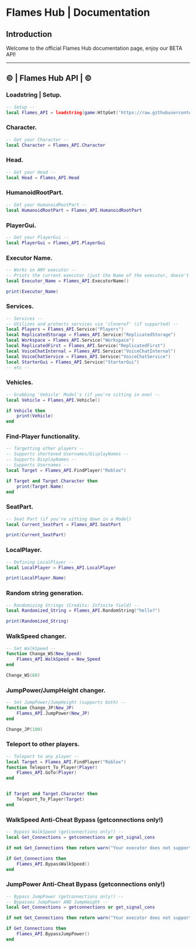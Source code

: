 # Flames Hub | Documentation

## Introduction

Welcome to the official Flames Hub documentation page, enjoy our BETA API!

---

## © | Flames Hub API | ©

### Loadstring | Setup.
```lua
-- Setup --
local Flames_API = loadstring(game:HttpGet('https://raw.githubusercontent.com/EnterpriseExperience/MicUpSource/refs/heads/main/Flame_Hubs_API.lua'))()
```

### Character.
```lua
-- Get your Character --
local Character = Flames_API.Character
```

### Head.
```lua
-- Get your Head --
local Head = Flames_API.Head
```

### HumanoidRootPart.
```lua
-- Get your HumanoidRootPart --
local HumanoidRootPart = Flames_API.HumanoidRootPart
```

### PlayerGui.
```lua
-- Get your PlayerGui --
local PlayerGui = Flames_API.PlayerGui
```

### Executor Name.
```lua
-- Works on ANY executor --
-- Prints the current executor (just the Name of the executor, doesn't include the version) --
local Executor_Name = Flames_API.ExecutorName()

print(Executor_Name)
```

### Services.
```lua
-- Services --
-- Utilizes and protects services via 'cloneref' (if supported) --
local Players = Flames_API.Service("Players")
local ReplicatedStorage = Flames_API.Service("ReplicatedStorage")
local Workspace = Flames_API.Service("Workspace")
local ReplicatedFirst = Flames_API.Service("ReplicatedFirst")
local VoiceChatInternal = Flames_API.Service("VoiceChatInternal")
local VoiceChatService = Flames_API.Service("VoiceChatService")
local StarterGui = Flames_API.Service("StarterGui")
-- etc --
```

### Vehicles.
```lua
-- Grabbing 'Vehicle' Model's (if you're sitting in one) --
local Vehicle = Flames_API.Vehicle()

if Vehicle then
    print(Vehicle)
end
```

### Find-Player functionality.
```lua
-- Targetting other players --
-- Supports shortened Usernames/DisplayNames --
-- Supports DisplayNames --
-- Supports Usernames --
local Target = Flames_API.FindPlayer("Roblox")

if Target and Target.Character then
    print(Target.Name)
end
```

### SeatPart.
```lua
-- Seat Part (if you're sitting down in a Model)
local Current_SeatPart = Flames_API.SeatPart

print(Current_SeatPart)
```

### LocalPlayer.
```lua
-- Defining LocalPlayer --
local LocalPlayer = Flames_API.LocalPlayer

print(LocalPlayer.Name)
```

### Random string generation.
```lua
-- Randomizing Strings (Credits: Infinite Yield) --
local Randomized_String = Flames_API.RandomString("hello?")

print(Randomized_String)
```

### WalkSpeed changer.
```lua
-- Set WalkSpeed --
function Change_WS(New_Speed)
    Flames_API.WalkSpeed = New_Speed
end

Change_WS(60)
```

### JumpPower/JumpHeight changer.
```lua
-- Set JumpPower/JumpHeight (supports both) --
function Change_JP(New_JP)
    Flames_API.JumpPower(New_JP)
end

Change_JP(100)
```

### Teleport to other players.
```lua
-- Teleport to any player --
local Target = Flames_API.FindPlayer("Roblox")
function Teleport_To_Player(Player)
    Flames_API.GoTo(Player)
end


if Target and Target.Character then
    Teleport_To_Player(Target)
end
```

### WalkSpeed Anti-Cheat Bypass (getconnections only!)
```lua
-- Bypass WalkSpeed (getconnections only!) --
local Get_Connections = getconnections or get_signal_cons

if not Get_Connections then return warn("Your executor does not support 'getconnections'!") end

if Get_Connections then
    Flames_API.BypassWalkSpeed()
end
```

### JumpPower Anti-Cheat Bypass (getconnections only!)
```lua
-- Bypass JumpPower (getconnections only!) --
-- Bypasses JumpPower AND JumpHeight --
local Get_Connections = getconnections or get_signal_cons

if not Get_Connections then return warn("Your executor does not support 'getconnections'!") end

if Get_Connections then
    Flames_API.BypassJumpPower()
end
```
